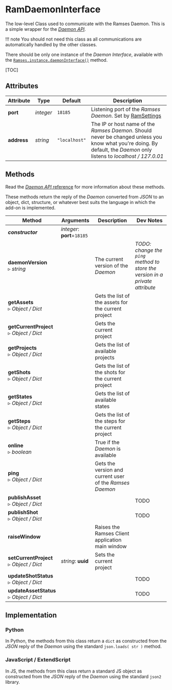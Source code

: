 # RamDaemonInterface

The low-level Class used to communicate with the Ramses Daemon. This is a simple wrapper for the [*Daemon API*](../../daemon-reference/).

!!! note
    You should not need this class as all communications are automatically handled by the other classes.

There should be only one instance of the *Daemon Interface*, available with the [`Ramses.instance.daemonInterface()`](ramses.md) method.

[TOC]

## Attributes

| Attribute | Type | Default | Description |
| --- | --- | --- | --- |
| **port** | *integer* | `18185` | Listening port of the *Ramses Daemon*. Set by [RamSettings](ram_settings.md) |
| **address** | *string* | `"localhost"` | The IP or host name of the *Ramses Daemon*. Should never be changed unless you know what you're doing. By default, the *Daemon* only listens to *localhost / 127.0.01* |

## Methods

Read the [*Daemon API* reference](../../daemon-reference/) for more information about these methods.

These methods return the reply of the *Daemon* converted from *JSON* to an object, dict, structure, or whatever best suits the language in which the add-on is implemented.

| Method | Arguments | Description | Dev Notes |
| --- | --- | --- | --- |
| ***constructor*** | *integer*: **port**=`18185` | |
| **daemonVersion**<br />▹ *string* |  | The current version of the *Daemon* | *TODO: change the `ping` method to store the version in a private attribute* |
| **getAssets**<br />▹ *Object / Dict* | | Gets the list of the assets for the current project |
| **getCurrentProject**<br />▹ *Object / Dict* | | Gets the current project | |
| **getProjects**<br />▹ *Object / Dict* | | Gets the list of available projects |
| **getShots**<br />▹ *Object / Dict* | | Gets the list of the shots for the current project |
| **getStates**<br />▹ *Object / Dict* | | Gets the list of available states |
| **getSteps**<br />▹ *Object / Dict* | | Gets the list of the steps for the current project |
| **online**<br />▹ *boolean* | | True if the *Daemon* is available |
| **ping**<br />▹ *Object / Dict*  | | Gets the version and current user of the *Ramses Daemon* |
| **publishAsset**<br />▹ *Object / Dict*  | | | TODO |
| **publishShot**<br />▹ *Object / Dict*  | | | TODO |
| **raiseWindow** | | Raises the Ramses Client application main window |
| **setCurrentProject**<br />▹ *Object / Dict*  | *string*: **uuid** | Sets the current project |
| **updateShotStatus**<br />▹ *Object / Dict*  | | | TODO |
| **updateAssetStatus**<br />▹ *Object / Dict*  | | | TODO |

## Implementation

### Python

In Python, the methods from this class return a `dict` as constructed from the *JSON* reply of the *Daemon* using the standard `json.loads( str )` method.

### JavaScript / ExtendScript

In JS, the methods from this class return a standard JS object as constructed from the *JSON* reply of the *Daemon* using the standard `json2` library.